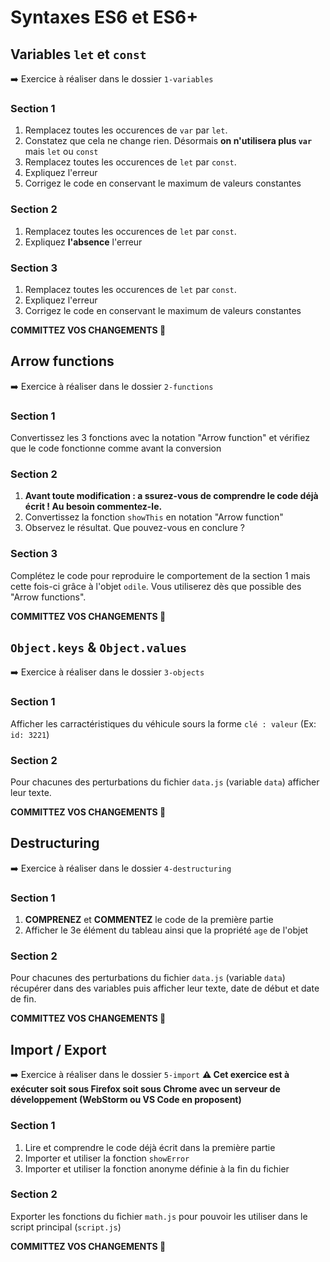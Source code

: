 # Syntaxes ES6 et ES6+

## Variables `let` et `const`
➡️ Exercice à réaliser dans le dossier `1-variables`

### Section 1
1. Remplacez toutes les occurences de `var` par `let`.
2. Constatez que cela ne change rien. Désormais **on n'utilisera plus `var`** mais `let` ou `const`
3. Remplacez toutes les occurences de `let` par `const`.
4. Expliquez l'erreur
5. Corrigez le code en conservant le maximum de valeurs constantes

### Section 2
1. Remplacez toutes les occurences de `let` par `const`.
2. Expliquez **l'absence** l'erreur

### Section 3
1. Remplacez toutes les occurences de `let` par `const`.
2. Expliquez l'erreur
3. Corrigez le code en conservant le maximum de valeurs constantes

**COMMITTEZ VOS CHANGEMENTS 🚢**

## Arrow functions
➡️ Exercice à réaliser dans le dossier `2-functions`

### Section 1
Convertissez les 3 fonctions avec la notation "Arrow function" et vérifiez que le code fonctionne comme avant la conversion

### Section 2
1. **Avant toute modification : a ssurez-vous de comprendre le code déjà écrit ! Au besoin commentez-le.**
2. Convertissez la fonction `showThis` en notation "Arrow function"
3. Observez le résultat. Que pouvez-vous en conclure ?

### Section 3
Complétez le code pour reproduire le comportement de la section 1 mais cette fois-ci grâce à l'objet `odile`. Vous utiliserez dès que possible des "Arrow functions".

**COMMITTEZ VOS CHANGEMENTS 🚢**

## `Object.keys` & `Object.values`
➡️ Exercice à réaliser dans le dossier `3-objects`

### Section 1
Afficher les carractéristiques du véhicule sours la forme `clé : valeur` (Ex: `id: 3221`)

### Section 2
Pour chacunes des perturbations du fichier `data.js` (variable `data`) afficher leur texte.

**COMMITTEZ VOS CHANGEMENTS 🚢**

## Destructuring
➡️ Exercice à réaliser dans le dossier `4-destructuring`

### Section 1
1. **COMPRENEZ** et **COMMENTEZ** le code de la première partie
2. Afficher le 3e élément du tableau ainsi que la propriété `age` de l'objet

### Section 2
Pour chacunes des perturbations du fichier `data.js` (variable `data`) récupérer dans des variables puis afficher leur texte, date de début et date de fin.

**COMMITTEZ VOS CHANGEMENTS 🚢**

## Import / Export
➡️ Exercice à réaliser dans le dossier `5-import`
__⚠ Cet exercice est à exécuter soit sous Firefox soit sous Chrome avec un serveur de développement (WebStorm ou VS Code en proposent)__

### Section 1
1. Lire et comprendre le code déjà écrit dans la première partie
2. Importer et utiliser la fonction `showError`
2. Importer et utiliser la fonction anonyme définie à la fin du fichier

### Section 2
Exporter les fonctions du fichier `math.js` pour pouvoir les utiliser dans le script principal (`script.js`)

**COMMITTEZ VOS CHANGEMENTS 🚢**
